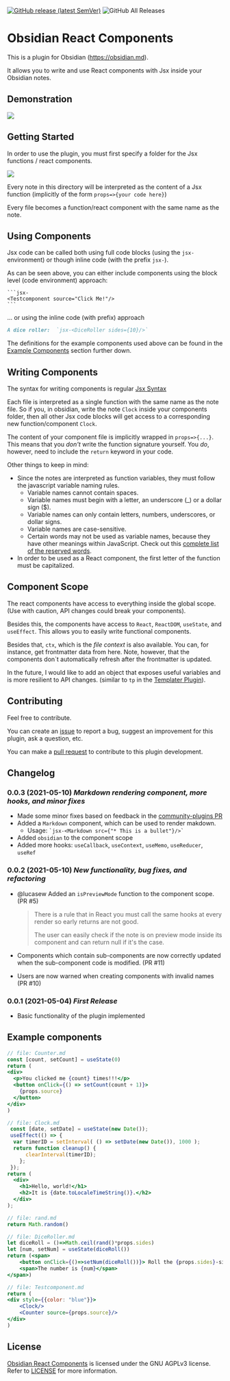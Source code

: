 [![GitHub release (latest SemVer)](https://img.shields.io/github/v/release/elias-sundqvist/obsidian-react-components?style=for-the-badge&sort=semver)](https://github.com/elias-sundqvist/obsidian-react-components/releases/latest)
![GitHub All Releases](https://img.shields.io/github/downloads/elias-sundqvist/obsidian-react-components/total?style=for-the-badge)
# Obsidian React Components

This is a plugin for Obsidian (https://obsidian.md).

It allows you to write and use React components with Jsx inside your Obsidian notes. 

## Demonstration
![](images/demo.gif)

## Getting Started 

In order to use the plugin, you must first specify a folder for the Jsx functions / react components. 

![](images/settings.png)

Every note in this directory will be interpreted as the content of a Jsx function (implicitly of the form `props=>{your code here}`)

Every file becomes a function/react component with the same name as the note. 

## Using Components

Jsx code can be called both using full code blocks (using the `jsx-` environment) or though inline code (with the prefix `jsx-`).



As can be seen above, you can either include components using the block level (code environment) approach:  

````
```jsx-
<Testcomponent source="Click Me!"/>
```
````

... or using the inline code (with prefix) approach

```md
A dice roller:  `jsx-<DiceRoller sides={10}/>`
```

The definitions for the example components used above can be found in the [Example Components](#Example-components) section further down. 

## Writing Components

The syntax for writing components is regular [Jsx Syntax](https://reactjs.org/docs/introducing-jsx.html)

Each file is interpreted as a single function with the same name as the note file.  So if you, in obsidian, write the note `Clock` inside your components folder, then all other Jsx code blocks will get access to a corresponding new function/component `Clock`. 

The content of your component file is implicitly wrapped in `props=>{...}`. This means that you *don't* write the function signature yourself. You *do*, however, need to include the `return` keyword in your code. 

Other things to keep in mind:
* Since the notes are interpreted as function variables, they must follow the javascript variable naming rules.
    * Variable names cannot contain spaces.
    * Variable names must begin with a letter, an underscore (_) or a dollar sign ($).
    * Variable names can only contain letters, numbers, underscores, or dollar signs.
    * Variable names are case-sensitive.
    * Certain words may not be used as variable names, because they have other meanings within JavaScript. Check out this [complete list of the reserved words](https://www.dummies.com/cheatsheet/javascriptforkids).
* In order to be used as a React component, the first letter of the function must be capitalized. 

## Component Scope

The react components have access to everything inside the global scope. (Use with caution, API changes could break your components).

Besides this, the components have access to `React`, `ReactDOM`, `useState`, and `useEffect`. 
This allows you to easily write functional components. 

Besides that, `ctx`, which is the *file context* is also available. You can, for instance, get frontmatter data from here. Note, however, that the components don`t automatically refresh after the frontmatter is updated. 

In the future, I would like to add an object that exposes useful variables and is more resilient to API changes. (similar to `tp` in the [Templater Plugin](https://github.com/SilentVoid13/Templater)).

## Contributing

Feel free to contribute.

You can create an [issue](https://github.com/elias-sundqvist/obsidian-react-components/issues) to report a bug, suggest an improvement for this plugin, ask a question, etc.

You can make a [pull request](https://github.com/elias-sundqvist/obsidian-react-components/pulls) to contribute to this plugin development.


## Changelog

### 0.0.3 (2021-05-10) *Markdown rendering component, more hooks, and minor fixes*

* Made some minor fixes based on feedback in the [community-plugins PR](https://github.com/obsidianmd/obsidian-releases/pull/280)
* Added a `Markdown` component, which can be used to render makdown.
  * Usage: ``` `jsx-<Markdown src={"* This is a bullet"}/>` ```
* Added `obsidian` to the component scope
* Added more hooks: `useCallback`, `useContext`, `useMemo`, `useReducer`, `useRef`

### 0.0.2 (2021-05-10) *New functionality, bug fixes, and refactoring*
* @lucasew Added an `isPreviewMode` function to the component scope. (PR #5)
  > There is a rule that in React you must call the same hooks at every render so early returns are not good.
  > 
  > The user can easily check if the note is on preview mode inside its component and can return null if it's the case.

* Components which contain sub-components are now correctly updated when the sub-component code is modified. (PR #11)

* Users are now warned when creating components with invalid names (PR #10)

### 0.0.1 (2021-05-04) *First Release*
* Basic functionality of the plugin implemented


## Example components

```jsx
// file: Counter.md
const [count, setCount] = useState(0)
return (
<div>
  <p>You clicked me {count} times!!!</p>
  <button onClick={() => setCount(count + 1)}>
	{props.source}
  </button>
</div>
)
```

```jsx
// file: Clock.md
 const [date, setDate] = useState(new Date());
 useEffect(() => {
  var timerID = setInterval( () => setDate(new Date()), 1000 );
  return function cleanup() {
      clearInterval(timerID);
    };
 });
return (
  <div>
	<h1>Hello, world!</h1>
	<h2>It is {date.toLocaleTimeString()}.</h2>
  </div>
); 
```


```jsx
// file: rand.md
return Math.random()
```

```jsx
// file: DiceRoller.md
let diceRoll = ()=>Math.ceil(rand()*props.sides)
let [num, setNum] = useState(diceRoll())
return (<span>
	<button onClick={()=>setNum(diceRoll())}> Roll the {props.sides}-sided Die</button>
	<span>The number is {num}</span>
</span>)
```

```jsx
// file: Testcomponent.md
return (
<div style={{color: "blue"}}>
	<Clock/>
	<Counter source={props.source}/>
</div>
)
```



## License

[Obsidian React Components](https://github.com/elias-sundqvist/obsidian-react-components) is licensed under the GNU AGPLv3 license. Refer to [LICENSE](https://github.com/elias-sundqvist/obsidian-react-components/blob/master/LICENSE.TXT) for more information.
